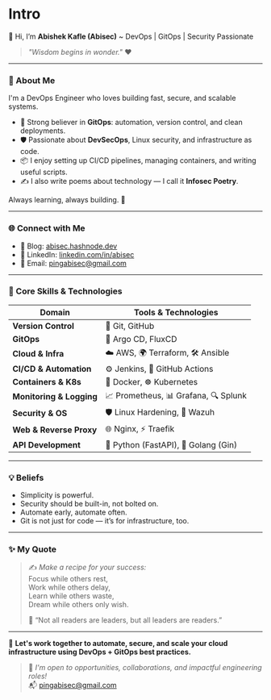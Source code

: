 # Intro

👋 Hi, I’m **Abishek Kafle (Abisec)** \~ DevOps | GitOps | Security Passionate

> _"Wisdom begins in wonder."_ ❤️

***

### 🙋 About Me

I'm a DevOps Engineer who loves building fast, secure, and scalable systems.

* 🔄 Strong believer in **GitOps**: automation, version control, and clean deployments.
* 🛡️ Passionate about **DevSecOps**, Linux security, and infrastructure as code.
* 📦 I enjoy setting up CI/CD pipelines, managing containers, and writing useful scripts.
* ✍️ I also write poems about technology — I call it **Infosec Poetry**.

Always learning, always building. 🚀

***

### 🌐 Connect with Me

* 📖 Blog: [abisec.hashnode.dev](https://abisec.hashnode.dev)
* 💼 LinkedIn: [linkedin.com/in/abisec](https://linkedin.com/in/abisec)
* 📧 Email: [pingabisec@gmail.com](mailto:pingabisec@gmail.com)

***

### 🔧 Core Skills & Technologies

| Domain                   | Tools & Technologies                 |
| ------------------------ | ------------------------------------ |
| **Version Control**      | 🧰 Git, GitHub                       |
| **GitOps**               | 🔁 Argo CD, FluxCD                   |
| **Cloud & Infra**        | ☁️ AWS, 🌍 Terraform, 🛠️ Ansible    |
| **CI/CD & Automation**   | ⚙️ Jenkins, 🧪 GitHub Actions        |
| **Containers & K8s**     | 🐳 Docker, ☸️ Kubernetes             |
| **Monitoring & Logging** | 📈 Prometheus, 📊 Grafana, 🔍 Splunk |
| **Security & OS**        | 🛡️ Linux Hardening, 🧠 Wazuh        |
| **Web & Reverse Proxy**  | 🌐 Nginx, ⚡ Traefik                  |
| **API Development**      | 🐍 Python (FastAPI), 🦫 Golang (Gin) |

***

### 💡 Beliefs

* Simplicity is powerful.
* Security should be built-in, not bolted on.
* Automate early, automate often.
* Git is not just for code — it’s for infrastructure, too.

***

### ✨ My Quote

> ✍️ _Make a recipe for your success:_\
> Focus while others rest,\
> Work while others delay,\
> Learn while others waste,\
> Dream while others only wish.
>
> 🎯 “Not all readers are leaders, but all leaders are readers.”

***

💬 **Let's work together to automate, secure, and scale your cloud infrastructure using DevOps + GitOps best practices.**

> 📩 _I'm open to opportunities, collaborations, and impactful engineering roles!_\
> 📬 [pingabisec@gmail.com](mailto:pingabisec@gmail.com)

